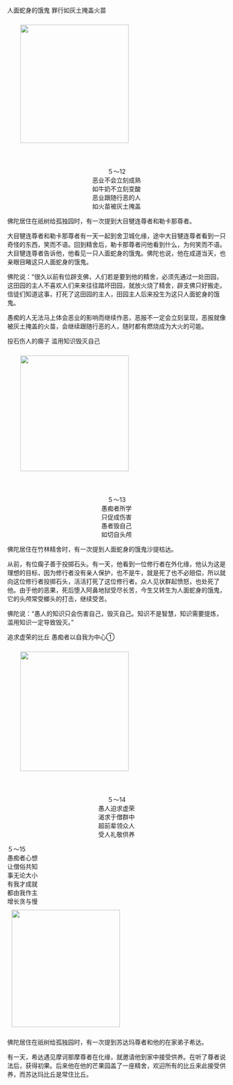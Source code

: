 人面蛇身的饿鬼 罪行如灰土掩盖火苗

<div class="e2">
<img src="images/fjj-26-1.gif" width="250" height="272" hspace="30" vspace="10" align="middle"/>
<div>
<p>&nbsp;</p> <p></p> <p align="center"> ５～12<br>
 恶业不会立刻成熟<br>
 如牛奶不立刻变酸<br>
 恶业跟随行恶的人<br>
 如火苗被灰土掩盖</p>
</div>
</div>

佛陀居住在祇树给孤独园时，有一次提到大目犍连尊者和勒卡那尊者。

大目犍连尊者和勒卡那尊者有一天一起到舍卫城化缘，途中大目犍连尊者看到一只奇怪的东西，笑而不语。回到精舍后，勒卡那尊者问他看到什么，为何笑而不语。大目犍连尊者告诉他，他看见一只人面蛇身的饿鬼。佛陀也说，他在成道当天，也亲眼目睹这只人面蛇身的饿鬼。

佛陀说：“很久以前有位辟支佛，人们若是要到他的精舍，必须先通过一处田园，这田园的主人不喜欢人们来来往往踏坏田园，就放火烧了精舍，辟支佛只好搬走。信徒们知道这事，打死了这田园的主人，田园主人后来投生为这只人面蛇身的饿鬼。

愚痴的人无法马上体会恶业的影响而继续作恶，恶报不一定会立刻呈现，恶报就像被灰土掩盖的火苗，会继续跟随行恶的人，随时都有燃烧成为大火的可能。



投石伤人的瘸子 滥用知识毁灭自己

<div class="e2">
<img src="images/fjj-26-2.gif" width="250" height="266" hspace="30" vspace="10" align="middle"/>
<div>
<p>&nbsp;</p> <p></p> <p align="center"> ５～13<br>
 愚痴者所学<br>
 只促成伤害<br>
 愚者毁自己<br>
 如切自头颅</p>
</div>
</div>

佛陀居住在竹林精舍时，有一次提到人面蛇身的饿鬼沙提枯达。

从前，有位瘸子善于投掷石头。有一天，他看到一位修行者在外化缘，他认为这是理想的目标，因为修行者没有亲人保护，也不是牛，就是死了也不必赔偿，所以就向这位修行者投掷石头，活活打死了这位修行者。众人见状群起愤怒，也处死了他。由于他的恶果，死后堕入阿鼻地狱受尽长苦，今生又转生为人面蛇身的饿鬼，它的头颅常受榔头的打击，继续受苦。

佛陀说：“愚人的知识只会伤害自己，毁灭自己。知识不是智慧，知识需要提炼，滥用知识一定导致毁灭。”

追求虚荣的比丘 愚痴者以自我为中心①

<div class="e2">
<img src="images/fjj-26-3.gif" width="250" height="275" hspace="30" vspace="10" align="middle"/>
<div>
<p>&nbsp;</p> <p></p> <p align="center"> ５～14<br>
 愚人迫求虚荣<br>
 渴求于僧群中<br>
 超前辈领众人<br>
 受人礼敬供养</p>
</div>
</div>

<div class="e2">
<div>
５～15<br>
 愚痴者心想<br>
 让僧俗共知<br>
 事无论大小<br>
 有我才成就<br>
 都由我作主<br>
 增长贪与慢
</div>
<img src="images/fjj-26-4.gif" width="250" height="270" hspace="10" vspace="10"/>
</div>

佛陀居住在祇树给孤独园时，有一次提到苏达玛尊者和他的在家弟子希达。

有一天，希达遇见摩诃那摩尊者在化缘，就邀请他到家中接受供养。在听了尊者说法后，获得初果。后来他在他的芒果园盖了一座精舍，欢迎所有的比丘来此接受供养，而苏达玛比丘是常住比丘。

